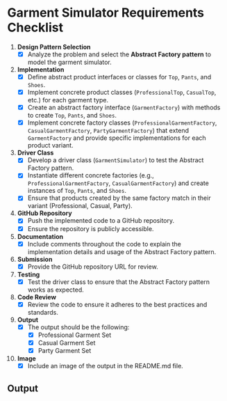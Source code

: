 # Garment Simulator Requirements Checklist

1. **Design Pattern Selection**
    - [x] Analyze the problem and select the **Abstract Factory pattern** to model the garment simulator.

2. **Implementation**
    - [x] Define abstract product interfaces or classes for `Top`, `Pants`, and `Shoes`.
    - [x] Implement concrete product classes (`ProfessionalTop`, `CasualTop`, etc.) for each garment type.
    - [x] Create an abstract factory interface (`GarmentFactory`) with methods to create `Top`, `Pants`, and `Shoes`.
    - [x] Implement concrete factory classes (`ProfessionalGarmentFactory`, `CasualGarmentFactory`, `PartyGarmentFactory`) that extend `GarmentFactory` and provide specific implementations for each product variant.

3. **Driver Class**
    - [x] Develop a driver class (`GarmentSimulator`) to test the Abstract Factory pattern.
    - [x] Instantiate different concrete factories (e.g., `ProfessionalGarmentFactory`, `CasualGarmentFactory`) and create instances of `Top`, `Pants`, and `Shoes`.
    - [x] Ensure that products created by the same factory match in their variant (Professional, Casual, Party).

4. **GitHub Repository**
    - [x] Push the implemented code to a GitHub repository.
    - [x] Ensure the repository is publicly accessible.

5. **Documentation**
    - [x] Include comments throughout the code to explain the implementation details and usage of the Abstract Factory pattern.

6. **Submission**
    - [x] Provide the GitHub repository URL for review.

7. **Testing**
    - [x] Test the driver class to ensure that the Abstract Factory pattern works as expected.

8. **Code Review**
    - [x] Review the code to ensure it adheres to the best practices and standards.

9. **Output**
    - [x] The output should be the following:
        - [x] Professional Garment Set
        - [x] Casual Garment Set
        - [x] Party Garment Set

10. **Image**
    - [x] Include an image of the output in the README.md file.

## Output
